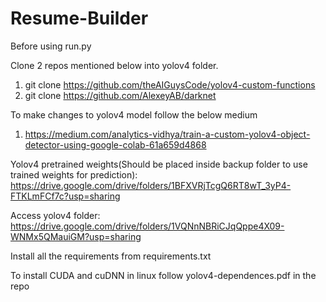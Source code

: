 # Resume-Builder

Before using run.py

Clone 2 repos mentioned below into yolov4 folder.
1. git clone https://github.com/theAIGuysCode/yolov4-custom-functions
2. git clone https://github.com/AlexeyAB/darknet

To make changes to yolov4 model follow the below medium
1. https://medium.com/analytics-vidhya/train-a-custom-yolov4-object-detector-using-google-colab-61a659d4868

Yolov4 pretrained weights(Should be placed inside backup folder to use trained weights for prediction):
https://drive.google.com/drive/folders/1BFXVRjTcgQ6RT8wT_3yP4-FTKLmFCf7c?usp=sharing

Access yolov4 folder:
https://drive.google.com/drive/folders/1VQNnNBRiCJqQppe4X09-WNMx5QMauiGM?usp=sharing

Install all the requirements from requirements.txt

To install CUDA and cuDNN in linux follow yolov4-dependences.pdf in the repo


